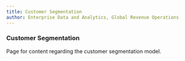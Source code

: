 ```yaml
---
title: Customer Segmentation
author: Enterprise Data and Analytics, Global Revenue Operations
---
```


### Customer Segmentation
Page for content regarding the customer segmentation model.